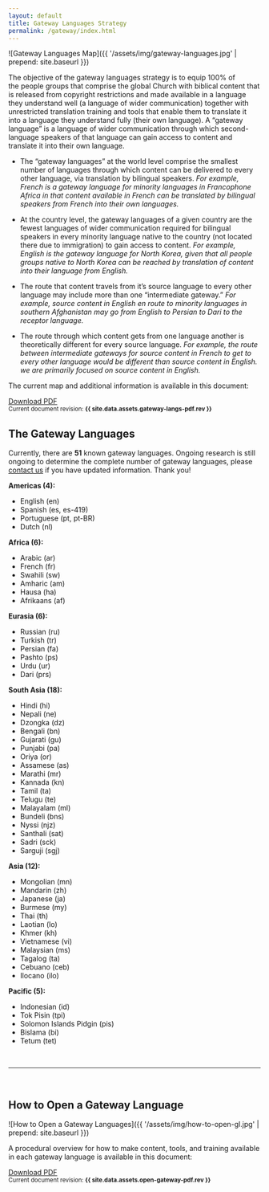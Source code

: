 ```yaml
---
layout: default
title: Gateway Languages Strategy
permalink: /gateway/index.html
---
```


![Gateway Languages Map]({{ '/assets/img/gateway-languages.jpg' | prepend: site.baseurl }})

The objective of the gateway languages strategy is to equip 100% of
the people groups that comprise the global Church with biblical content
that is released from copyright restrictions and made available in a
language they understand well (a language of wider communication)
together with unrestricted translation training and tools that enable
them to translate it into a language they understand fully (their own
language). A “gateway language” is a language of wider communication
through which second-language speakers of that language can gain access
to content and translate it into their own language.

-   The “gateway languages” at the world level comprise the smallest
    number of languages through which content can be delivered to every
    other language, via translation by bilingual speakers. *For example,
    French is a gateway language for minority languages in Francophone
    Africa in that content available in French can be translated by
    bilingual speakers from French into their own languages.*

-   At the country level, the gateway languages of a given country are
    the fewest languages of wider communication required for bilingual
    speakers in every minority language native to the country (not
    located there due to immigration) to gain access to content. *For
    example, English is the gateway language for North Korea, given that
    all people groups native to North Korea can be reached by
    translation of content into their language from English.*

-   The route that content travels from it’s source language to every
    other language may include more than one “intermediate
    gateway.” *For example, source content in English en route to
    minority languages in southern Afghanistan may go from English to
    Persian to Dari to the receptor language.*

-   The route through which content gets from one language another is
    theoretically different for every source language. *For example, the
    route between intermediate gateways for source content in French to
    get to every other language would be different than source content
    in English. we are primarily focused on source content in English.*
    
The current map and additional information is available in this document:

<a class="button" href="{{ site.baseurl }}{{ site.data.assets.gateway-langs-pdf.url }}">Download PDF</a><br />
<small>Current document revision: **{{ site.data.assets.gateway-langs-pdf.rev }}**</small>


    
The Gateway Languages
---------------------

Currently, there are **51** known gateway languages. Ongoing research is 
still ongoing to determine the complete number of gateway languages, please 
[contact us](/contact) if you have updated information. Thank you!


**Americas (4):**

-   English (en)
-   Spanish (es, es-419)
-   Portuguese (pt, pt-BR)
-   Dutch (nl)


**Africa (6):**

-   Arabic (ar)
-   French (fr)
-   Swahili (sw)
-   Amharic (am)
-   Hausa (ha)
-   Afrikaans (af)


**Eurasia (6):**

-   Russian (ru)
-   Turkish (tr)
-   Persian (fa)
-   Pashto (ps)
-   Urdu (ur)
-   Dari (prs)


**South Asia (18):**

-   Hindi (hi)
-   Nepali (ne)
-   Dzongka (dz)
-   Bengali (bn)
-   Gujarati (gu)
-   Punjabi (pa)
-   Oriya (or)
-   Assamese (as)
-   Marathi (mr)
-   Kannada (kn)
-   Tamil (ta)
-   Telugu (te)
-   Malayalam (ml)
-   Bundeli (bns)
-   Nyssi (njz)
-   Santhali (sat)
-   Sadri (sck)
-   Sarguji (sgj)


**Asia (12):**

-   Mongolian (mn)
-   Mandarin (zh)
-   Japanese (ja)
-   Burmese (my)
-   Thai (th)
-   Laotian (lo)
-   Khmer (kh)
-   Vietnamese (vi)
-   Malaysian (ms)
-   Tagalog (ta)
-   Cebuano (ceb)
-   Ilocano (ilo)


**Pacific (5):**

-   Indonesian (id)
-   Tok Pisin (tpi)
-   Solomon Islands Pidgin (pis)
-   Bislama (bi)
-   Tetum (tet)


<br />

* * * * *

<br />

How to Open a Gateway Language
------------------------------

![How to Open a Gateway Languages]({{ '/assets/img/how-to-open-gl.jpg' | prepend: site.baseurl }})

A procedural overview for how to make content, tools, and training 
available in each gateway language is available in this document:

<a class="button" href="{{ site.baseurl }}{{ site.data.assets.open-gateway-pdf.url }}">Download PDF</a><br />
<small>Current document revision: **{{ site.data.assets.open-gateway-pdf.rev }}**</small>

